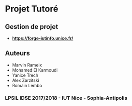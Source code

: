 # Projet Tutoré

## Gestion de projet
* **https://forge-iutinfo.unice.fr/**

## Auteurs

* Marvin Rameix
* Mohamed El Karmoudi
* Yanice Trech
* Alex Zarzitski
* Romain Lembo

### LPSIL IDSE 2017/2018 - IUT Nice - Sophia-Antipolis
